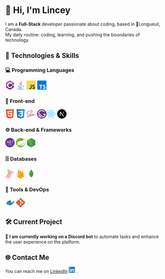 # 👋 Hi, I'm Lincey  

I am a **Full-Stack** developer passionate about coding, based in 📍Longueuil, Canada.  
My daily routine: coding, learning, and pushing the boundaries of technology.  

## 🔧 Technologies & Skills  

### 💻 Programming Languages  
<img src="https://raw.githubusercontent.com/devicons/devicon/master/icons/csharp/csharp-original.svg" width="30"/> <img src="https://raw.githubusercontent.com/devicons/devicon/master/icons/java/java-original.svg" width="30"/> <img src="https://raw.githubusercontent.com/devicons/devicon/master/icons/javascript/javascript-original.svg" width="30"/> <img src="https://raw.githubusercontent.com/devicons/devicon/master/icons/typescript/typescript-original.svg" width="30"/>  

### 🎨 Front-end  
<img src="https://raw.githubusercontent.com/devicons/devicon/master/icons/html5/html5-original.svg" width="30"/> <img src="https://raw.githubusercontent.com/devicons/devicon/master/icons/css3/css3-original.svg" width="30"/> <img src="https://raw.githubusercontent.com/devicons/devicon/master/icons/sass/sass-original.svg" width="30"/> <img src="https://raw.githubusercontent.com/devicons/devicon/master/icons/gatsby/gatsby-original.svg" width="30"/><img src="https://raw.githubusercontent.com/devicons/devicon/master/icons/react/react-original.svg" width="30"/> <img src="https://raw.githubusercontent.com/devicons/devicon/master/icons/nextjs/nextjs-original.svg" width="30"/>  

### ⚙️ Back-end & Frameworks  
<img src="https://raw.githubusercontent.com/devicons/devicon/master/icons/dotnetcore/dotnetcore-original.svg" width="30"/> <img src="https://raw.githubusercontent.com/devicons/devicon/master/icons/spring/spring-original.svg" width="30"/> <img src="https://raw.githubusercontent.com/devicons/devicon/master/icons/nodejs/nodejs-original.svg" width="30"/>  

### 🗄 Databases  
<img src="https://raw.githubusercontent.com/devicons/devicon/master/icons/microsoftsqlserver/microsoftsqlserver-plain.svg" width="30"/> <img src="https://raw.githubusercontent.com/devicons/devicon/master/icons/firebase/firebase-plain.svg" width="30"/> <img src="https://raw.githubusercontent.com/devicons/devicon/master/icons/mongodb/mongodb-original.svg" width="30"/>  

### 🚀 Tools & DevOps  
<img src="https://raw.githubusercontent.com/devicons/devicon/master/icons/docker/docker-original.svg" width="30"/> <img src="https://raw.githubusercontent.com/devicons/devicon/master/icons/git/git-original.svg" width="30"/>  

## 🛠 Current Project  
🎯 **I am currently working on a Discord bot** to automate tasks and enhance the user experience on the platform.  

## 🌐 Contact Me  
You can reach me on  [LinkedIn](https://www.linkedin.com/in/lincey-jérôme) <img src="https://raw.githubusercontent.com/devicons/devicon/master/icons/linkedin/linkedin-original.svg" width="20"/> .  
